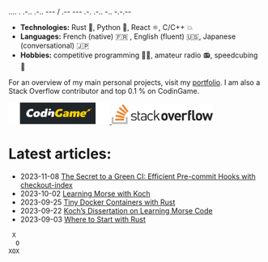 .... . .-.. .-.. --- / .-- --- .-. .-.. -.. -.-.--

- **Technologies:** Rust 🦀, Python 🐍, React ⚛, C/C++ 💥
- **Languages:** French (native) 🇫🇷 , English (fluent) 🇺🇸, Japanese (conversational) 🇯🇵
- **Hobbies:** competitive programming 👨‍💻, amateur radio 📻, speedcubing 🧊

For an overview of my main personal projects, visit my [portfolio](https://qsantos.fr/portfolio/).
I am also a Stack Overflow contributor and top 0.1 % on CodinGame.

<a href="https://www.codingame.com/profile/9f252c61454ad1a933ee71419c83cfff3871021">
    <img src="CodinGame_Logo.svg" alt="CodinGame logo" width="200" />
</a>
<a href="https://stackoverflow.com/users/4457767/qsantos">
    <img src="Stack_Overflow_logo.svg" alt="Stack Overflow logo" width="200" />
</a>

# Latest articles:

- 2023-11-08 [The Secret to a Green CI: Efficient Pre-commit Hooks with checkout-index](https://qsantos.fr/2023/11/08/the-secret-to-a-green-ci-efficient-pre-commit-hooks-with-checkout-index/)
- 2023-10-02 [Learning Morse with Koch](https://qsantos.fr/2023/10/02/learning-morse-with-koch/)
- 2023-09-25 [Tiny Docker Containers with Rust](https://qsantos.fr/2023/09/25/tiny-docker-containers-with-rust/)
- 2023-09-22 [Koch’s Dissertation on Learning Morse Code](https://qsantos.fr/2023/09/22/koch-dissertation-on-learning-morse-code/)
- 2023-09-03 [Where to Start with Rust](https://qsantos.fr/2023/09/03/where-to-start-with-rust/)

```
 X
  O
XOX
```

